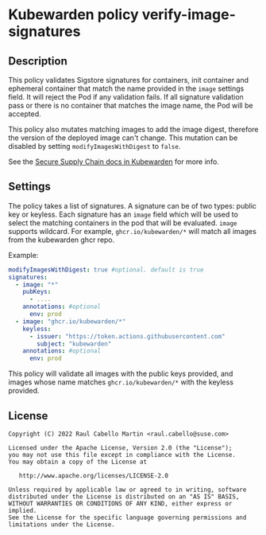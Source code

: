 # Kubewarden policy verify-image-signatures

## Description

This policy validates Sigstore signatures for containers, init container and ephemeral container that match the name provided
in the `image` settings field. It will reject the Pod if any validation fails.
If all signature validation pass or there is no container that matches the image name, the Pod will be accepted.

This policy also mutates matching images to add the image digest, therefore the version of the deployed image can't change. 
This mutation can be disabled by setting `modifyImagesWithDigest` to `false`.

See the [Secure Supply Chain docs in Kubewarden](https://docs.kubewarden.io/distributing-policies/secure-supply-chain.html) for more info.

## Settings

The policy takes a list of signatures. A signature can be of two types: public key or keyless. Each signature
has an `image` field which will be used to select the matching containers in the pod that will be evaluated.
`image` supports wildcard. For example, `ghcr.io/kubewarden/*` will match all images from the kubewarden ghcr repo.

Example:

```yaml
modifyImagesWithDigest: true #optional. default is true
signatures:
  - image: "*"
    pubKeys: 
      - ....
    annotations: #optional
      env: prod
  - image: "ghcr.io/kubewarden/*" 
    keyless:
      - issuer: "https://token.actions.githubusercontent.com"
        subject: "kubewarden"
    annotations: #optional
      env: prod
```

This policy will validate all images with the public keys provided, and images whose name matches `ghcr.io/kubewarden/*` with the keyless provided.

## License

```
Copyright (C) 2022 Raul Cabello Martin <raul.cabello@suse.com>

Licensed under the Apache License, Version 2.0 (the "License");
you may not use this file except in compliance with the License.
You may obtain a copy of the License at

   http://www.apache.org/licenses/LICENSE-2.0

Unless required by applicable law or agreed to in writing, software
distributed under the License is distributed on an "AS IS" BASIS,
WITHOUT WARRANTIES OR CONDITIONS OF ANY KIND, either express or implied.
See the License for the specific language governing permissions and
limitations under the License.
```
